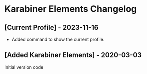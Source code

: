 # Karabiner Elements Changelog

## [Current Profile] - 2023-11-16

- Added command to show the current profile.

## [Added Karabiner Elements] - 2020-03-03

Initial version code

